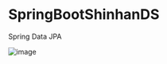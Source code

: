 # SpringBootShinhanDS
Spring Data JPA

![image](https://user-images.githubusercontent.com/37379686/212478294-71514d36-ddfd-446f-b0bb-0db5ff2cb4ff.png)
